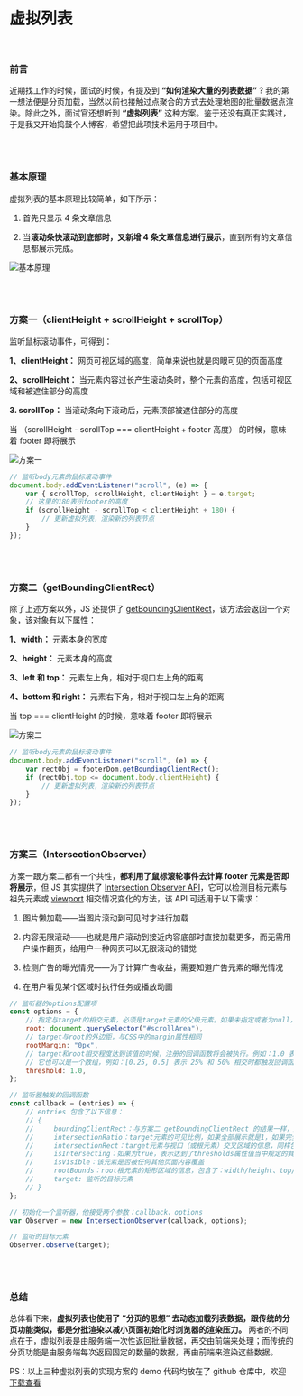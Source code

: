 # 虚拟列表

</br>

### 前言

近期找工作的时候，面试的时候，有提及到 **“如何渲染大量的列表数据”** ? 我的第一想法便是分页加载，当然以前也接触过点聚合的方式去处理地图的批量数据点渲染。除此之外，面试官还想听到 **“虚拟列表”** 这种方案。鉴于还没有真正实践过，于是我又开始捣鼓个人博客，希望把此项技术运用于项目中。

</br>
</br>

### 基本原理

虚拟列表的基本原理比较简单，如下所示：

1. 首先只显示 4 条文章信息

2. 当**滚动条快滚动到底部时，又新增 4 条文章信息进行展示**，直到所有的文章信息都展示完成。

![基本原理](./img/principle.jpg)

</br>
</br>

### 方案一（clientHeight + scrollHeight + scrollTop）

监听鼠标滚动事件，可得到：

**1、clientHeight：** 网页可视区域的高度，简单来说也就是肉眼可见的页面高度

**2、scrollHeight：** 当元素内容过长产生滚动条时，整个元素的高度，包括可视区域和被遮住部分的高度

**3. scrollTop：** 当滚动条向下滚动后，元素顶部被遮住部分的高度

当 （scrollHeight - scrollTop === clientHeight + footer 高度） 的时候，意味着 footer 即将展示

![方案一](./img/planA.jpg)

```javascript
// 监听body元素的鼠标滚动事件
document.body.addEventListener("scroll", (e) => {
    var { scrollTop, scrollHeight, clientHeight } = e.target;
    // 这里的180表示footer的高度
    if (scrollHeight - scrollTop < clientHeight + 180) {
        // 更新虚拟列表，渲染新的列表节点
    }
});
```

</br>
</br>

### 方案二（getBoundingClientRect）

除了上述方案以外，JS 还提供了 [getBoundingClientRect](https://developer.mozilla.org/zh-CN/docs/Web/API/Element/getBoundingClientRect)，该方法会返回一个对象，该对象有以下属性：

**1、width：** 元素本身的宽度

**2、height：** 元素本身的高度

**3、left 和 top：** 元素左上角，相对于视口左上角的距离

**4、bottom 和 right：** 元素右下角，相对于视口左上角的距离

当 top === clientHeight 的时候，意味着 footer 即将展示

![方案二](./img/planB.jpg)

```javascript
// 监听body元素的鼠标滚动事件
document.body.addEventListener("scroll", (e) => {
    var rectObj = footerDom.getBoundingClientRect();
    if (rectObj.top <= document.body.clientHeight) {
        // 更新虚拟列表，渲染新的列表节点
    }
});
```

</br>
</br>

### 方案三（IntersectionObserver）

方案一跟方案二都有一个共性，**都利用了鼠标滚轮事件去计算 footer 元素是否即将展示**，但 JS 其实提供了 [Intersection Observer API](https://developer.mozilla.org/zh-CN/docs/Web/API/Intersection_Observer_API)，它可以检测目标元素与祖先元素或 [viewport](https://developer.mozilla.org/zh-CN/docs/Glossary/Viewport) 相交情况变化的方法，该 API 可适用于以下需求：

1. 图片懒加载——当图片滚动到可见时才进行加载

2. 内容无限滚动——也就是用户滚动到接近内容底部时直接加载更多，而无需用户操作翻页，给用户一种网页可以无限滚动的错觉

3. 检测广告的曝光情况——为了计算广告收益，需要知道广告元素的曝光情况

4. 在用户看见某个区域时执行任务或播放动画

```javascript
// 监听器的options配置项
const options = {
    // 指定与target的相交元素，必须是target元素的父级元素。如果未指定或者为null，则默认为浏览器视窗
    root: document.querySelector("#scrollArea"),
    // target与root的外边距，与CSS中的margin属性相同
    rootMargin: "0px",
    // target和root相交程度达到该值的时候，注册的回调函数将会被执行。例如：1.0 表示 100% 相交，0.25 表示 25% 相交
    // 它也可以是一个数组，例如：[0.25, 0.5] 表示 25% 和 50% 相交时都触发回调函数
    threshold: 1.0,
};

// 监听器触发的回调函数
const callback = (entries) => {
    // entries 包含了以下信息：
    // {
    //     boundingClientRect：与方案二 getBoundingClientRect 的结果一样，是一个对象，包含了：width/height、top/bottom/left/right...等信息
    //     intersectionRatio：target元素的可见比例，如果全部展示就是1，如果完全未显示就是0
    //     intersectionRect：target元素与视口（或根元素）交叉区域的信息，同样包含了：width/height、top/bottom/left/right...等信息
    //     isIntersecting：如果为true，表示达到了thresholds属性值当中规定的其中一个阈值；如果是false，target元素不在给定的阈值范围内
    //     isVisible：该元素是否被任何其他页面内容覆盖
    //     rootBounds：root根元素的矩形区域的信息，包含了：width/height、top/bottom/left/right...等信息
    //     target: 监听的目标元素
    // }
};

// 初始化一个监听器，他接受两个参数：callback、options
var Observer = new IntersectionObserver(callback, options);

// 监听的目标元素
Observer.observe(target);
```

</br>
</br>

### 总结

总体看下来，**虚拟列表也使用了 “分页的思想” 去动态加载列表数据，跟传统的分页功能类似，都是分批渲染以减小页面初始化时浏览器的渲染压力。** 两者的不同点在于，虚拟列表是由服务端一次性返回批量数据，再交由前端来处理；而传统的分页功能是由服务端每次返回固定的数量的数据，再由前端来渲染这些数据。

PS：以上三种虚拟列表的实现方案的 demo 代码均放在了 github 仓库中，欢迎[下载查看](https://github.com/)

</br>
</br>
